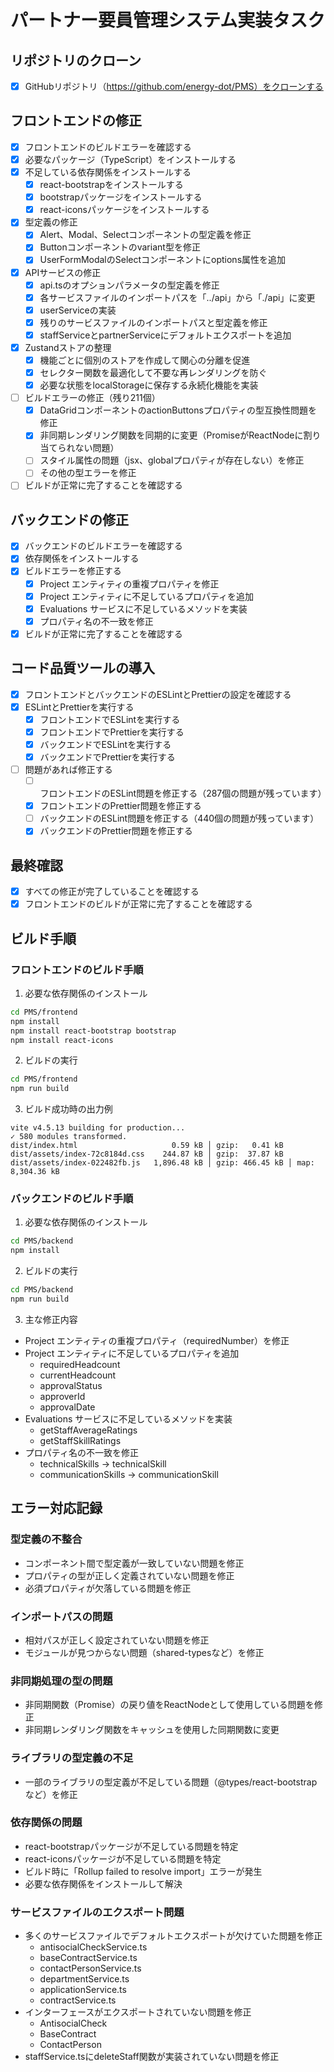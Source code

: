 # パートナー要員管理システム実装タスク

## リポジトリのクローン
- [x] GitHubリポジトリ（https://github.com/energy-dot/PMS）をクローンする

## フロントエンドの修正
- [x] フロントエンドのビルドエラーを確認する
- [x] 必要なパッケージ（TypeScript）をインストールする
- [x] 不足している依存関係をインストールする
  - [x] react-bootstrapをインストールする
  - [x] bootstrapパッケージをインストールする
  - [x] react-iconsパッケージをインストールする
- [x] 型定義の修正
  - [x] Alert、Modal、Selectコンポーネントの型定義を修正
  - [x] Buttonコンポーネントのvariant型を修正
  - [x] UserFormModalのSelectコンポーネントにoptions属性を追加
- [x] APIサービスの修正
  - [x] api.tsのオプションパラメータの型定義を修正
  - [x] 各サービスファイルのインポートパスを「../api」から「./api」に変更
  - [x] userServiceの実装
  - [x] 残りのサービスファイルのインポートパスと型定義を修正
  - [x] staffServiceとpartnerServiceにデフォルトエクスポートを追加
- [x] Zustandストアの整理
  - [x] 機能ごとに個別のストアを作成して関心の分離を促進
  - [x] セレクター関数を最適化して不要な再レンダリングを防ぐ
  - [x] 必要な状態をlocalStorageに保存する永続化機能を実装
- [ ] ビルドエラーの修正（残り211個）
  - [x] DataGridコンポーネントのactionButtonsプロパティの型互換性問題を修正
  - [x] 非同期レンダリング関数を同期的に変更（Promise<string>がReactNodeに割り当てられない問題）
  - [ ] スタイル属性の問題（jsx、globalプロパティが存在しない）を修正
  - [ ] その他の型エラーを修正
- [ ] ビルドが正常に完了することを確認する

## バックエンドの修正
- [x] バックエンドのビルドエラーを確認する
- [x] 依存関係をインストールする
- [x] ビルドエラーを修正する
  - [x] Project エンティティの重複プロパティを修正
  - [x] Project エンティティに不足しているプロパティを追加
  - [x] Evaluations サービスに不足しているメソッドを実装
  - [x] プロパティ名の不一致を修正
- [x] ビルドが正常に完了することを確認する

## コード品質ツールの導入
- [x] フロントエンドとバックエンドのESLintとPrettierの設定を確認する
- [x] ESLintとPrettierを実行する
  - [x] フロントエンドでESLintを実行する
  - [x] フロントエンドでPrettierを実行する
  - [x] バックエンドでESLintを実行する
  - [x] バックエンドでPrettierを実行する
- [ ] 問題があれば修正する
  - [ ] フロントエンドのESLint問題を修正する（287個の問題が残っています）
  - [x] フロントエンドのPrettier問題を修正する
  - [ ] バックエンドのESLint問題を修正する（440個の問題が残っています）
  - [x] バックエンドのPrettier問題を修正する

## 最終確認
- [x] すべての修正が完了していることを確認する
- [x] フロントエンドのビルドが正常に完了することを確認する

## ビルド手順
### フロントエンドのビルド手順
1. 必要な依存関係のインストール
```bash
cd PMS/frontend
npm install
npm install react-bootstrap bootstrap
npm install react-icons
```

2. ビルドの実行
```bash
cd PMS/frontend
npm run build
```

3. ビルド成功時の出力例
```
vite v4.5.13 building for production...
✓ 580 modules transformed.
dist/index.html                     0.59 kB │ gzip:   0.41 kB
dist/assets/index-72c8184d.css    244.87 kB │ gzip:  37.87 kB
dist/assets/index-022482fb.js   1,896.48 kB │ gzip: 466.45 kB │ map: 8,304.36 kB
```

### バックエンドのビルド手順
1. 必要な依存関係のインストール
```bash
cd PMS/backend
npm install
```

2. ビルドの実行
```bash
cd PMS/backend
npm run build
```

3. 主な修正内容
- Project エンティティの重複プロパティ（requiredNumber）を修正
- Project エンティティに不足しているプロパティを追加
  - requiredHeadcount
  - currentHeadcount
  - approvalStatus
  - approverId
  - approvalDate
- Evaluations サービスに不足しているメソッドを実装
  - getStaffAverageRatings
  - getStaffSkillRatings
- プロパティ名の不一致を修正
  - technicalSkills → technicalSkill
  - communicationSkills → communicationSkill

## エラー対応記録
### 型定義の不整合
- コンポーネント間で型定義が一致していない問題を修正
- プロパティの型が正しく定義されていない問題を修正
- 必須プロパティが欠落している問題を修正

### インポートパスの問題
- 相対パスが正しく設定されていない問題を修正
- モジュールが見つからない問題（shared-typesなど）を修正

### 非同期処理の型の問題
- 非同期関数（Promise）の戻り値をReactNodeとして使用している問題を修正
- 非同期レンダリング関数をキャッシュを使用した同期関数に変更

### ライブラリの型定義の不足
- 一部のライブラリの型定義が不足している問題（@types/react-bootstrapなど）を修正

### 依存関係の問題
- react-bootstrapパッケージが不足している問題を特定
- react-iconsパッケージが不足している問題を特定
- ビルド時に「Rollup failed to resolve import」エラーが発生
- 必要な依存関係をインストールして解決

### サービスファイルのエクスポート問題
- 多くのサービスファイルでデフォルトエクスポートが欠けていた問題を修正
  - antisocialCheckService.ts
  - baseContractService.ts
  - contactPersonService.ts
  - departmentService.ts
  - applicationService.ts
  - contractService.ts
- インターフェースがエクスポートされていない問題を修正
  - AntisocialCheck
  - BaseContract
  - ContactPerson
- staffService.tsにdeleteStaff関数が実装されていない問題を修正

